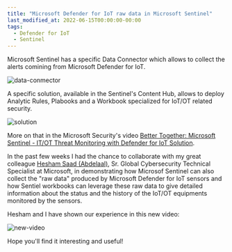 ```yaml
---
title: "Microsoft Defender for IoT raw data in Microsoft Sentinel"
last_modified_at: 2022-06-15T00:00:00-00:00
tags:
  - Defender for IoT
  - Sentinel
---
```


Microsoft Sentinel has a specific Data Connector which allows to collect the alerts comining from Microsoft Defender for IoT. 

![data-conmector](2022-06-15-Video%20-%20Microsoft%20Defender%20for%20IoT%20raw%20data%20in%20Microsoft%20Sentinel/data-connector.png)

A specific solution, available in the Sentinel's Content Hub, allows to deploy Analytic Rules, Plabooks and a Workbook specialized for IoT/OT related security.

![solution](2022-06-15-Video%20-%20Microsoft%20Defender%20for%20IoT%20raw%20data%20in%20Microsoft%20Sentinel/solution.png)

More on that in the Microsoft Security's video [Better Together: Microsoft Sentinel - IT/OT Threat Monitoring with Defender for IoT Solution](https://www.youtube.com/watch?v=3BLlhaxANJA%C2%A0&feature=youtu.be).

In the past few weeks I had the chance to collaborate with my great colleague [Hesham Saad (Abdelaal)](https://www.linkedin.com/in/hesham-saad-abdelaal-27b81313/), Sr. Global Cybersecurity Technical Specialist at Microsoft, in demonstrating how Microsof Sentinel can also collect the "raw data" produced by Microsoft Defender for IoT sensors and how Sentiel workbooks can leverage these raw data to give detailed information about the status and the history of the IoT/OT equipments monitored by the sensors.

Hesham and I have shown our experience in this new video:

![new-video](2022-06-15-Video%20-%20Microsoft%20Defender%20for%20IoT%20raw%20data%20in%20Microsoft%20Sentinel/sonew-video.png)

Hope you'll find it interesting and useful!
